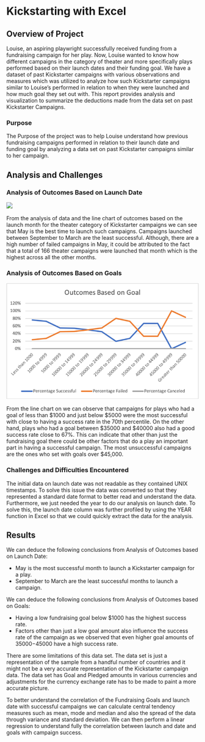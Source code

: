 # Kickstarting with Excel

## Overview of Project

Louise, an aspiring playwright successfully received funding from a fundraising campaign for her play. Now, Louise wanted to know how different campaigns in the category of theater and more specifically plays performed based on their launch dates and their funding goal. We have a dataset of past Kickstarter campaigns with various observations and measures which was utilized to analyze how such Kickstarter campaigns similar to Louise’s performed in relation to when they were launched and how much goal they set out with. This report provides analysis and visualization to summarize the deductions made from the data set on past Kickstarter Campaigns.     

### Purpose

The Purpose of the project was to help Louise understand how previous fundraising campaigns performed in relation to their launch date and funding goal by analyzing a data set on past Kickstarter campaigns similar to her campaign.

## Analysis and Challenges

### Analysis of Outcomes Based on Launch Date

![](Resources/Theater_Outcomes_vs_Launch)

From the analysis of data and the line chart of outcomes based on the launch month for the theater category of Kickstarter campaigns we can see that May is the best time to launch such campaigns. Campaigns launched between September to March are the least successful. Although, there are a high number of failed campaigns in May, it could be attributed to the fact that a total of 166 theater campaigns were launched that month which is the highest across all the other months.


### Analysis of Outcomes Based on Goals

![](Resources/Outcomes_vs_Goals.png)

From the line chart on we can observe that campaigns for plays who had a goal of less than $1000 and just below $5000 were the most successful with close to having a success rate in the 70th percentile. On the other hand, plays who had a goal between $35000 and $40000 also had a good success rate close to 67%. This can indicate that other than just the fundraising goal there could be other factors that do a play an important part in having a successful campaign. The most unsuccessful campaigns are the ones who set with goals over $45,000.  


### Challenges and Difficulties Encountered

The initial data on launch date was not readable as they contained UNIX timestamps. To solve this issue the data was converted so that they represented a standard date format to better read and understand the data. Furthermore, we just needed the year to do our analysis on launch date. To solve this, the launch date column was further profiled by using the YEAR function in Excel so that we could quickly extract the data for the analysis.
## Results

We can deduce the following conclusions from Analysis of Outcomes based on Launch Date: 
-	May is the most successful month to launch a Kickstarter campaign for a play. 
-	September to March are the least successful months to launch a campaign.

We can deduce the following conclusions from Analysis of Outcomes based on Goals:
-	Having a low fundraising goal below $1000 has the highest success rate. 
-	Factors other than just a low goal amount also influence the success rate of the campaign as we observed that even higher goal amounts of $35000-$45000 have a high success rate. 

There are some limitations of this data set. The data set is just a representation of the sample from a handful number of countries and it might not be a very accurate representation of the Kickstarter campaign data. The data set has Goal and Pledged amounts in various currencies and adjustments for the currency exchange rate has to be made to paint a more accurate picture.    

To better understand the correlation of the Fundraising Goals and launch date with successful campaigns we can calculate central tendency measures such as mean, mode and median and also the spread of the data through variance and standard deviation. We can then perform a linear regression to understand fully the correlation between launch and date and goals with campaign success.  
